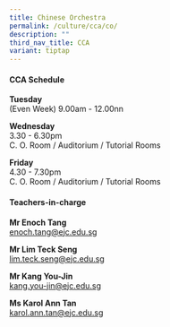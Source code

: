 ```yaml
---
title: Chinese Orchestra
permalink: /culture/cca/co/
description: ""
third_nav_title: CCA
variant: tiptap
---
```

<h4><strong>CCA Schedule</strong></h4>
<p><strong>Tuesday</strong>
<br>(Even Week) 9.00am - 12.00nn</p>
<p><strong>Wednesday</strong>
<br>3.30&nbsp;- 6.30pm
<br>C. O. Room / Auditorium / Tutorial Rooms</p>
<p><strong>Friday</strong>
<br>4.30 - 7.30pm
<br>C. O. Room / Auditorium / Tutorial Rooms</p>
<h4><strong>Teachers-in-charge</strong></h4>
<p><strong>Mr Enoch Tang</strong>
<br><a href="mailto:enoch.tang@ejc.edu.sg" rel="noopener noreferrer nofollow" target="_blank">enoch.tang@ejc.edu.sg</a>
</p>
<p><strong>Mr Lim Teck Seng</strong>
<br><a href="mailto:lim.teck.seng@ejc.edu.sg" rel="noopener noreferrer nofollow" target="_blank">lim.teck.seng@ejc.edu.sg</a>
</p>
<p><strong>Mr Kang You-Jin</strong>
<br><a href="mailto:kang.you-jin@ejc.edu.sg" rel="noopener noreferrer nofollow" target="_blank">kang.you-jin@ejc.edu.sg</a>
</p>
<p><strong>Ms Karol Ann Tan</strong>
<br><a href="mailto:karol.ann.tan@ejc.edu.sg" rel="noopener nofollow" target="_blank">karol.ann.tan@ejc.edu.sg</a>
</p>